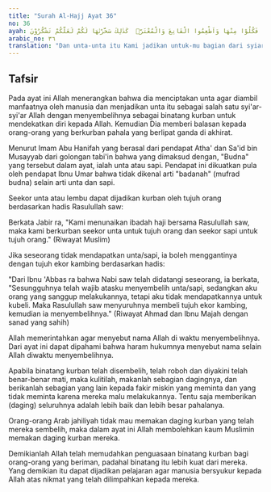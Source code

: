 ```yaml
---
title: "Surah Al-Hajj Ayat 36"
no: 36
ayah: وَالْبُدْنَ جَعَلْنٰهَا لَكُمْ مِّنْ شَعَاۤىِٕرِ اللّٰهِ لَكُمْ فِيْهَا خَيْرٌۖ فَاذْكُرُوا اسْمَ اللّٰهِ عَلَيْهَا صَوَاۤفَّۚ فَاِذَا وَجَبَتْ جُنُوْبُهَا فَكُلُوْا مِنْهَا وَاَطْعِمُوا الْقَانِعَ وَالْمُعْتَرَّۗ  كَذٰلِكَ سَخَّرْنٰهَا لَكُمْ لَعَلَّكُمْ تَشْكُرُوْنَ 
arabic_no: ٣٦
translation: "Dan unta-unta itu Kami jadikan untuk-mu bagian dari syiar agama Allah, kamu banyak memperoleh kebaikan padanya. Maka sebutlah nama Allah (ketika kamu akan menyembelihnya) dalam keadaan berdiri (dan kaki-kaki telah terikat). Kemudian apabila telah rebah (mati), maka makanlah sebagiannya dan berilah makanlah orang yang merasa cukup dengan apa yang ada padanya (tidak meminta-minta) dan orang yang meminta. Demikianlah Kami tundukkan (unta-unta itu) untukmu, agar kamu bersyukur."
---
```


## Tafsir

Pada ayat ini Allah menerangkan bahwa dia menciptakan unta agar diambil manfaatnya oleh manusia dan menjadikan unta itu sebagai salah satu syi'ar-syi'ar Allah dengan menyembelihnya sebagai binatang kurban untuk mendekatkan diri kepada Allah. Kemudian Dia memberi balasan kepada orang-orang yang berkurban pahala yang berlipat ganda di akhirat.

Menurut Imam Abu Hanifah yang berasal dari pendapat Atha' dan Sa'id bin Musayyab dari golongan tabi'in bahwa yang dimaksud dengan, "Budna" yang tersebut dalam ayat, ialah unta atau sapi. Pendapat ini dikuatkan pula oleh pendapat Ibnu Umar bahwa tidak dikenal arti "badanah" (mufrad budna) selain arti unta dan sapi.

Seekor unta atau lembu dapat dijadikan kurban oleh tujuh orang berdasarkan hadis Rasulullah saw:

Berkata Jabir ra, "Kami menunaikan ibadah haji bersama Rasulullah saw, maka kami berkurban seekor unta untuk tujuh orang dan seekor sapi untuk tujuh orang." (Riwayat Muslim)

Jika seseorang tidak mendapatkan unta/sapi, ia boleh menggantinya dengan tujuh ekor kambing berdasarkan hadis:

"Dari Ibnu 'Abbas ra bahwa Nabi saw telah didatangi seseorang, ia berkata, "Sesungguhnya telah wajib atasku menyembelih unta/sapi, sedangkan aku orang yang sanggup melakukannya, tetapi aku tidak mendapatkannya untuk kubeli. Maka Rasulullah saw menyuruhnya membeli tujuh ekor kambing, kemudian ia menyembelihnya." (Riwayat Ahmad dan Ibnu Majah dengan sanad yang sahih)

Allah memerintahkan agar menyebut nama Allah di waktu menyembelihnya. Dari ayat ini dapat dipahami bahwa haram hukumnya menyebut nama selain Allah diwaktu menyembelihnya.

Apabila binatang kurban telah disembelih, telah roboh dan diyakini telah benar-benar mati, maka kulitilah, makanlah sebagian dagingnya, dan berikanlah sebagian yang lain kepada fakir miskin yang meminta dan yang tidak meminta karena mereka malu melakukannya. Tentu saja memberikan (daging) seluruhnya adalah lebih baik dan lebih besar pahalanya.

Orang-orang Arab jahiliyah tidak mau memakan daging kurban yang telah mereka sembelih, maka dalam ayat ini Allah membolehkan kaum Muslimin memakan daging kurban mereka.

Demikianlah Allah telah memudahkan penguasaan binatang kurban bagi orang-orang yang beriman, padahal binatang itu lebih kuat dari mereka. Yang demikian itu dapat dijadikan pelajaran agar manusia bersyukur kepada Allah atas nikmat yang telah dilimpahkan kepada mereka.
